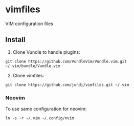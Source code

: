 # vimfiles
VIM configuration files

## Install

1. Clone Vundle to handle plugins:  
```
git clone https://github.com/VundleVim/Vundle.vim.git ~/.vim/bundle/Vundle.vim  
```

2. Clone vimfiles:  
```
git clone https://github.com/jundi/vimfiles.git ~/.vim  
```

### Neovim

To use same configuration for neovim:  
```
ln -s -r ~/.vim ~/.config/nvim
```
